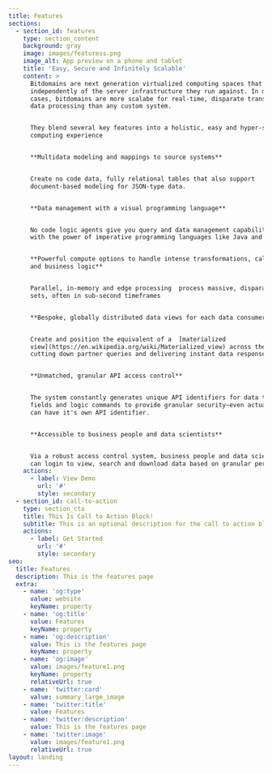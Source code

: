 ```yaml
---
title: Features
sections:
  - section_id: features
    type: section_content
    background: gray
    image: images/featuress.png
    image_alt: App preview on a phone and tablet
    title: 'Easy, Secure and Infinitely Scalable'
    content: >
      Bitdomains are next generation virtualized computing spaces that operates
      independently of the server infrastructure they run against. In many use
      cases, bitdomains are more scalabe for real-time, disparate transactional
      data processing than any custom system.


      They blend several key features into a holistic, easy and hyper-scalable
      computing experience


      **Multidata modeling and mappings to source systems**


      Create no code data, fully relational tables that also support
      document-based modeling for JSON-type data. 


      **Data management with a visual programming language**


      No code logic agents give you query and data management capability along
      with the power of imperative programming languages like Java and C. 


      **Powerful compute options to handle intense transformations, calculations
      and business logic**


      Parallel, in-memory and edge processing  process massive, disparate data
      sets, often in sub-second timeframes


      **Bespoke, globally distributed data views for each data consumer**


      Create and position the equivalent of a  [materialized
      view](https://en.wikipedia.org/wiki/Materialized_view) across the world,
      cutting down partner queries and delivering instant data response to them.


      **Unmatched, granular API access control**


      The system constantly generates unique API identifiers for data tables,
      fields and logic commands to provide granular security—even actual data
      can have it's own API identifier.


      **Accessible to business people and data scientists**


      Via a robust access control system, business people and data scientists
      can login to view, search and download data based on granular permissions
    actions:
      - label: View Demo
        url: '#'
        style: secondary
  - section_id: call-to-action
    type: section_cta
    title: This Is Call to Action Block!
    subtitle: This is an optional description for the call to action block.
    actions:
      - label: Get Started
        url: '#'
        style: secondary
seo:
  title: Features
  description: This is the features page
  extra:
    - name: 'og:type'
      value: website
      keyName: property
    - name: 'og:title'
      value: Features
      keyName: property
    - name: 'og:description'
      value: This is the features page
      keyName: property
    - name: 'og:image'
      value: images/feature1.png
      keyName: property
      relativeUrl: true
    - name: 'twitter:card'
      value: summary_large_image
    - name: 'twitter:title'
      value: Features
    - name: 'twitter:description'
      value: This is the features page
    - name: 'twitter:image'
      value: images/feature1.png
      relativeUrl: true
layout: landing
---
```

